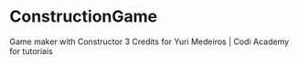 # ConstructionGame
Game maker with Constructor 3 Credits for Yuri Medeiros | Codi Academy for tutoriais
